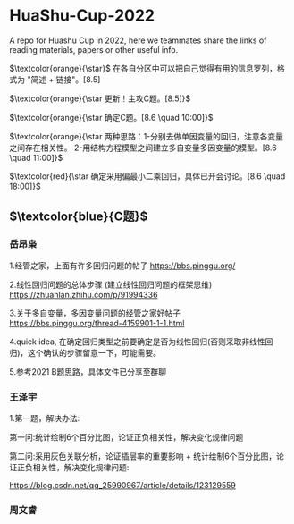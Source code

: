 # HuaShu-Cup-2022
A repo for Huashu Cup in 2022, here we teammates share the links of reading materials, papers or other useful info.

$\textcolor{orange}{\star}$ 在各自分区中可以把自己觉得有用的信息罗列，格式为 "简述 + 链接"。[8.5]

$\textcolor{orange}{\star 更新！主攻C题。[8.5]}$ 

$\textcolor{orange}{\star 确定C题。[8.6 \quad 10:00]}$ 

$\textcolor{orange}{\star 两种思路：1-分别去做单因变量的回归，注意各变量之间存在相关性。 2-用结构方程模型之间建立多自变量多因变量的模型。[8.6 \quad 11:00]}$ 

$\textcolor{red}{\star 确定采用偏最小二乘回归，具体已开会讨论。[8.6 \quad 18:00]}$ 


## $\textcolor{blue}{C题}$
### 岳昂枭
1.经管之家，上面有许多回归问题的帖子 https://bbs.pinggu.org/

2.线性回归问题的总体步骤 (建立线性回归问题的框架思维) https://zhuanlan.zhihu.com/p/91994336

3.关于多自变量，多因变量问题的经管之家好帖子 https://bbs.pinggu.org/thread-4159901-1-1.html

4.quick idea, 在确定回归类型之前要确定是否为线性回归(否则采取非线性回归)，这个确认的步骤留意一下，可能需要。

5.参考2021 B题思路，具体文件已分享至群聊 


### 王泽宇
1.第一题，解决办法:

第一问:统计绘制6个百分比图，论证正负相关性，解决变化规律问题

第二问:采用灰色关联分析，论证插层率的重要影响 + 统计绘制6个百分比图，论证正负相关性，解决变化规律问题:

https://blog.csdn.net/qq_25990967/article/details/123129559


### 周文睿
